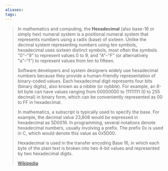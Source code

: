 ```yaml
---
aliases: 
tags:
---
```

> In mathematics and computing, the **Hexadecimal** (also base-16 or simply hex) numeral system is a positional numeral system that represents numbers using a radix (base) of sixteen. Unlike the decimal system representing numbers using ten symbols, hexadecimal uses sixteen distinct symbols, most often the symbols "0"–"9" to represent values 0 to 9, and "A"–"F" (or alternatively "a"–"f") to represent values from ten to fifteen.
>
> Software developers and system designers widely use hexadecimal numbers because they provide a human-friendly representation of binary-coded values. Each hexadecimal digit represents four bits (binary digits), also known as a nibble (or nybble). For example, an 8-bit byte can have values ranging from 00000000 to 11111111 (0 to 255 decimal) in binary form, which can be conveniently represented as 00 to FF in hexadecimal.
>
> In mathematics, a subscript is typically used to specify the base. For example, the decimal value 23,808 would be expressed in hexadecimal as 5D0016. In programming, several notations denote hexadecimal numbers, usually involving a prefix. The prefix 0x is used in C, which would denote this value as 0x5D00.
>
> Hexadecimal is used in the transfer encoding Base 16, in which each byte of the plain text is broken into two 4-bit values and represented by two hexadecimal digits.
>
> [Wikipedia](https://en.wikipedia.org/wiki/Hexadecimal)